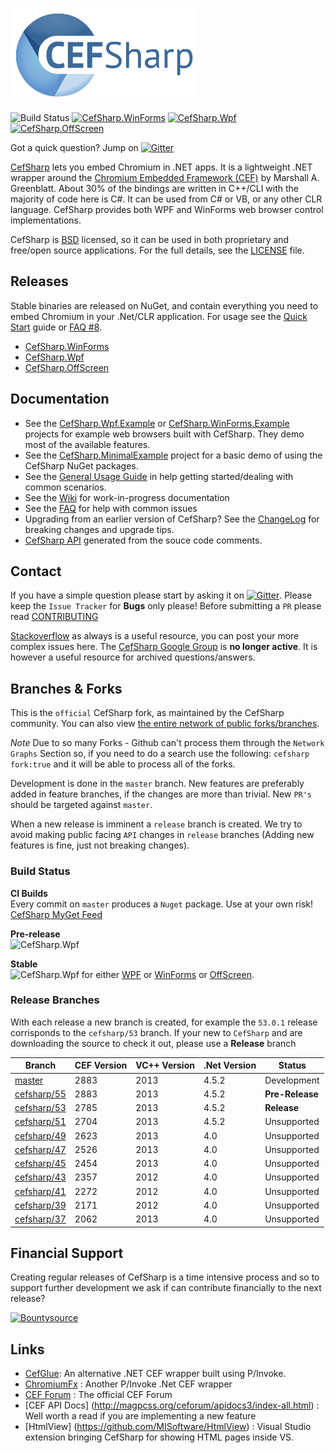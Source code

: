 [![CefSharp Logo](logo.png)](http://cefsharp.github.io/ "CefSharp - Embedded Chromium for .NET")

![Build Status](http://img.shields.io/appveyor/ci/cefsharp/cefsharp.svg)
[![CefSharp.WinForms](http://img.shields.io/nuget/v/CefSharp.WinForms.svg?style=flat)](http://www.nuget.org/packages/CefSharp.WinForms/)
[![CefSharp.Wpf](http://img.shields.io/nuget/v/CefSharp.Wpf.svg?style=flat)](http://www.nuget.org/packages/CefSharp.Wpf/)
[![CefSharp.OffScreen](http://img.shields.io/nuget/v/CefSharp.OffScreen.svg?style=flat)](http://www.nuget.org/packages/CefSharp.OffScreen/)

Got a quick question? Jump on [![Gitter](https://badges.gitter.im/Join%20Chat.svg)](https://gitter.im/cefsharp/CefSharp?utm_source=badge&utm_medium=badge&utm_campaign=pr-badge)

[CefSharp](http://cefsharp.github.io/) lets you embed Chromium in .NET apps. It is a lightweight .NET wrapper around the [Chromium Embedded Framework (CEF)](https://bitbucket.org/chromiumembedded/cef) by Marshall A. Greenblatt. About 30% of the bindings are written in C++/CLI with the majority of code here is C#. It can be used from C# or VB, or any other CLR language. CefSharp provides both WPF and WinForms web browser control implementations.

CefSharp is [BSD](http://opensource.org/licenses/BSD-3-Clause "BSD License") licensed, so it can be used in both proprietary and free/open source applications. For the full details, see the [LICENSE](LICENSE) file.

## Releases

Stable binaries are released on NuGet, and contain everything you need  to embed Chromium in your .Net/CLR application. For usage see the [Quick Start](https://github.com/cefsharp/CefSharp/wiki/Quick-Start) guide or [FAQ #8](https://github.com/cefsharp/CefSharp/wiki/Frequently-asked-questions#CefSharp_binaries).

- [CefSharp.WinForms](http://www.nuget.org/packages/CefSharp.WinForms/)
- [CefSharp.Wpf](http://www.nuget.org/packages/CefSharp.Wpf/)
- [CefSharp.OffScreen](http://www.nuget.org/packages/CefSharp.OffScreen/)

## Documentation

* See the [CefSharp.Wpf.Example](https://github.com/cefsharp/CefSharp/tree/master/CefSharp.Wpf.Example) or [CefSharp.WinForms.Example](https://github.com/cefsharp/CefSharp/tree/master/CefSharp.WinForms.Example) projects for example web browsers built with CefSharp. They demo most of the available features.
* See the [CefSharp.MinimalExample](https://github.com/cefsharp/CefSharp.MinimalExample/) project for a basic demo of using the CefSharp NuGet packages.
* See the [General Usage Guide](https://github.com/cefsharp/CefSharp/wiki/General-Usage) in help getting started/dealing with common scenarios.
* See the [Wiki](https://github.com/cefsharp/CefSharp/wiki) for work-in-progress documentation
* See the [FAQ](https://github.com/cefsharp/CefSharp/wiki/Frequently-asked-questions) for help with common issues 
* Upgrading from an earlier version of CefSharp? See the [ChangeLog](https://github.com/cefsharp/CefSharp/wiki/ChangeLog) for breaking changes and upgrade tips.
* [CefSharp API](http://cefsharp.github.io/api/55.0.0/) generated from the souce code comments.

## Contact

If you have a simple question please start by asking it on [![Gitter](https://badges.gitter.im/Join%20Chat.svg)](https://gitter.im/cefsharp/CefSharp?utm_source=badge&utm_medium=badge&utm_campaign=pr-badge). Please keep the `Issue Tracker` for **Bugs** only please! Before submitting a `PR` please read [CONTRIBUTING](https://github.com/cefsharp/CefSharp/blob/master/CONTRIBUTING.md)

[Stackoverflow](http://stackoverflow.com/questions/tagged/cefsharp) as always is a useful resource, you can post your more complex issues here. The [CefSharp Google Group](https://groups.google.com/forum/#!forum/cefsharp) is **no longer active**. It is however a useful resource for archived questions/answers.

## Branches & Forks

This is the `official` CefSharp fork, as maintained by the CefSharp community. You can also view [the entire network of public forks/branches](https://github.com/search?utf8=%E2%9C%93&q=cefsharp+fork%3Atrue&type=Repositories&ref=searchresults).

*Note* Due to so many Forks - Github can't process them through the `Network Graphs` Section so, if you need to do a search use the following: `cefsharp fork:true` and it will be able to process all of the forks. 

Development is done in the `master` branch. New features are preferably added in feature branches, if the changes are more than trivial. New `PR's` should be targeted against `master`.

When a new release is imminent a `release` branch is created. We try to avoid making public facing `API` changes in `release` branches (Adding new features is fine, just not breaking changes).

### Build Status

**CI Builds**<br/>
Every commit on `master` produces a `Nuget` package. Use at your own risk! [CefSharp MyGet Feed](https://www.myget.org/gallery/cefsharp)

**Pre-release**<br>
![CefSharp.Wpf](http://img.shields.io/nuget/vpre/CefSharp.Wpf.svg?style=flat)

**Stable**<br> 
![CefSharp.Wpf](http://img.shields.io/nuget/v/CefSharp.Wpf.svg?style=flat) for either  [WPF](http://www.nuget.org/packages/CefSharp.Wpf/) or 
[WinForms](http://www.nuget.org/packages/CefSharp.WinForms/) or 
[OffScreen](http://www.nuget.org/packages/CefSharp.OffScreen/).

### Release Branches

With each release a new branch is created, for example the `53.0.1` release corrisponds to the `cefsharp/53` branch.
If your new to `CefSharp` and are downloading the source to check it out, please use a **Release** branch

| Branch | CEF Version | VC++ Version | .Net Version | Status |
|--------|-------------|--------------|--------------|--------|
| [master](https://github.com/cefsharp/CefSharp/) | 2883 | 2013 | 4.5.2 | Development |
| [cefsharp/55](https://github.com/cefsharp/CefSharp/tree/cefsharp/55) | 2883 | 2013 | 4.5.2 | **Pre-Release** |
| [cefsharp/53](https://github.com/cefsharp/CefSharp/tree/cefsharp/53) | 2785 | 2013 | 4.5.2 | **Release** |
| [cefsharp/51](https://github.com/cefsharp/CefSharp/tree/cefsharp/51) | 2704 | 2013 | 4.5.2 | Unsupported |
| [cefsharp/49](https://github.com/cefsharp/CefSharp/tree/cefsharp/49) | 2623 | 2013 | 4.0   | Unsupported |
| [cefsharp/47](https://github.com/cefsharp/CefSharp/tree/cefsharp/47) | 2526 | 2013 | 4.0   | Unsupported |
| [cefsharp/45](https://github.com/cefsharp/CefSharp/tree/cefsharp/45) | 2454 | 2013 | 4.0   | Unsupported |
| [cefsharp/43](https://github.com/cefsharp/CefSharp/tree/cefsharp/43) | 2357 | 2012 | 4.0   | Unsupported |
| [cefsharp/41](https://github.com/cefsharp/CefSharp/tree/cefsharp/41) | 2272 | 2012 | 4.0   | Unsupported |
| [cefsharp/39](https://github.com/cefsharp/CefSharp/tree/cefsharp/39) | 2171 | 2012 | 4.0   | Unsupported |
| [cefsharp/37](https://github.com/cefsharp/CefSharp/tree/cefsharp/37) | 2062 | 2013 | 4.0   | Unsupported |

## Financial Support

Creating regular releases of CefSharp is a time intensive process and so to support further development we ask if can contribute financially to the next release?

[![Bountysource](https://api.bountysource.com/badge/issue?issue_id=40201096)](https://www.bountysource.com/issues/40201096-feature-request-release-55-0-0?utm_source=40201096&utm_medium=shield&utm_campaign=ISSUE_BADGE)

## Links

- [CefGlue](https://bitbucket.org/xilium/xilium.cefglue/): An alternative .NET CEF wrapper built using P/Invoke.
- [ChromiumFx](https://bitbucket.org/chromiumfx/chromiumfx) : Another P/Invoke .Net CEF wrapper
- [CEF Forum](http://magpcss.org/ceforum/) : The official CEF Forum
- [CEF API Docs] (http://magpcss.org/ceforum/apidocs3/index-all.html) : Well worth a read if you are implementing a new feature
- [HtmlView] (https://github.com/MISoftware/HtmlView) : Visual Studio extension bringing CefSharp for showing HTML pages inside VS.


